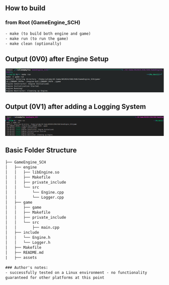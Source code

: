 
## How to build
### from Root (GameEngine_SCH)
    - make (to build both engine and game)
    - make run (to run the game)
    - make clean (optionally)

## Output (0V0) after Engine Setup

![Terminal](./assets/Output_makeRun_20241111_V0.png)

## Output (0V1) after adding a Logging System

![Terminal](./assets/Output_makeRun_20241111_V1.png)

## Basic Folder Structure
```plaintext
├── GameEngine_SCH
│   ├── engine
│   │   ├── libEngine.so
│   │   ├── Makefile
│   │   ├── private_include
│   │   └── src
│   │       └── Engine.cpp
│   │       └── Logger.cpp
│   ├── game
│   │   ├── game
│   │   ├── Makefile
│   │   ├── private_include
│   │   └── src
│   │       ├── main.cpp
│   ├── include
│   │   └── Engine.h
│   │   └── Logger.h
│   ├── Makefile
│   ├── README.md
|   ├── assets

### Author's notes:
- successfully tested on a Linux environment - no functionality guaranteed for other platforms at this point






